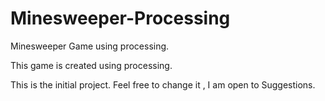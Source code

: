 # Minesweeper-Processing
Minesweeper Game using processing. 

This game is created using processing.

This is the initial project. Feel free to change it , I am open to Suggestions.
